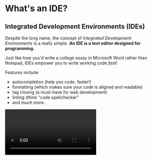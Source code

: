 # What's an IDE?
## Integrated Development Environments (IDEs)
Despite the long name, the concept of *Integrated Development Environments* is a really simple. **An IDE is a text editor designed for programming.**

Just like how you'd write a college essay in Microsoft Word rather than Notepad, IDEs empower you to write working code *fast*!

Features include 
- autocompletion (help you code, faster!)
- formatting (which makes sure your code is aligned and readable)
- tag closing (a must-have for web development)
- linting (think "code spellchecker"
- and much more.

![movie](../images/autocomplete.mp4)
